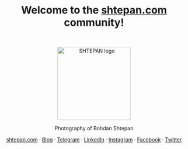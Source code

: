 <h1 align="center">Welcome to the <a href="https://shtepan.com/">shtepan.com</a> community!</h1><br>

<p align="center">
  <a href="https://shtepan.com/">
    <img src="https://shtepan.com/android-chrome-512x512.e611cd91.png" alt="SHTEPAN logo" width="200" height="200">
  </a>
</p>

<p align="center">
  Photography of Bohdan Shtepan
</p>

<p align="center">
  <a href="https://shtepan.com/">shtepan.com</a>
  ·
  <a href="https://modern-dev.com/">Blog</a>
  ·
  <a href="https://virtyaluk.tg.me/">Telegram</a>
  ·
  <a href="https://linkedin.com/in/bohdan-shtepan">LinkedIn</a>
  ·
  <a href="https://instagram.com/bohdan_shtepan">Instagram</a>
  ·
  <a href="https://facebook.com/bohdan.shtepan">Facebook</a>
  ·
  <a href="https://twitter.com/virtyaluk">Twitter</a>
</p>
